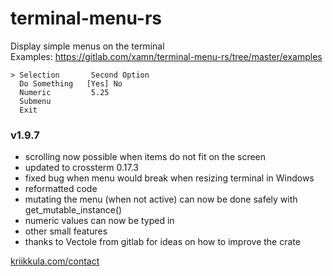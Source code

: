 # terminal-menu-rs
Display simple menus on the terminal  
Examples: https://gitlab.com/xamn/terminal-menu-rs/tree/master/examples
```
> Selection       Second Option
  Do Something   [Yes] No
  Numeric         5.25
  Submenu    
  Exit     
```

### v1.9.7

- scrolling now possible when items do not fit on the screen
- updated to crossterm 0.17.3
- fixed bug when menu would break when resizing terminal in Windows
- reformatted code
- mutating the menu (when not active) can now be done safely with get_mutable_instance()
- numeric values can now be typed in
- other small features
- thanks to Vectole from gitlab for ideas on how to improve the crate

[kriikkula.com/contact](https://kriikkula.com/contact)